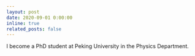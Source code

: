 ```yaml
---
layout: post
date: 2020-09-01 0:00:00
inline: true
related_posts: false
---
```


I become a PhD student at Peking University in the Physics Department.